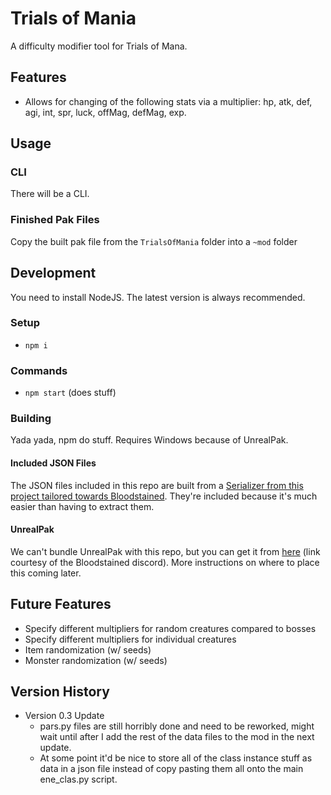 # Trials of Mania

A difficulty modifier tool for Trials of Mana.

## Features

* Allows for changing of the following stats via a multiplier: hp, atk, def, agi, int, spr, luck, offMag, defMag, exp.

## Usage

### CLI

There will be a CLI.

### Finished Pak Files

Copy the built pak file from the `TrialsOfMania` folder into a `~mod` folder

## Development

You need to install NodeJS. The latest version is always recommended.

### Setup

* `npm i`

### Commands

* `npm start` (does stuff)

### Building

Yada yada, npm do stuff. Requires Windows because of UnrealPak.

#### Included JSON Files

The JSON files included in this repo are built from a [Serializer from this project tailored towards Bloodstained](https://github.com/ithinkandicode/bloodstained-tools/tree/master/Serializer). They're included because it's much easier than having to extract them.

#### UnrealPak

We can't bundle UnrealPak with this repo, but you can get it from [here](https://mega.nz/file/BY0gUIqI#rYaUGom59yFDLNGtwai1W_QSeLZDIEd3qFbeApJ5f3Q) (link courtesy of the Bloodstained discord). More instructions on where to place this coming later.

## Future Features

* Specify different multipliers for random creatures compared to bosses
* Specify different multipliers for individual creatures
* Item randomization (w/ seeds)
* Monster randomization (w/ seeds)

## Version History

- Version 0.3 Update
   - pars.py files are still horribly done and need to be reworked, might wait until after I add the rest of the data files to the mod in the next update.
   - At some point it'd be nice to store all of the class instance stuff as data in a json file instead of copy pasting them all onto the main ene_clas.py script.